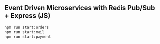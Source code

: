 ## Event Driven Microservices with Redis Pub/Sub + Express (JS)

```bash
npm run start:orders
npm run start:mail
npm run start:payment
```
